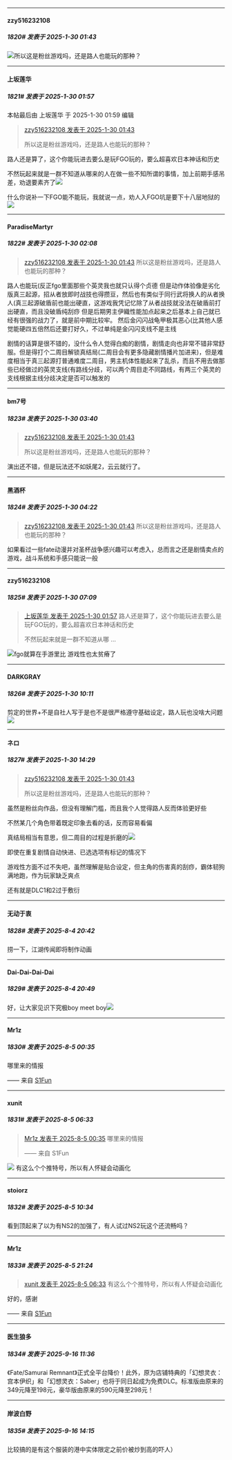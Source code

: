 ﻿
*****

####  zzy516232108  
##### 1820#       发表于 2025-1-30 01:43

<img src="https://static.saraba1st.com/image/smiley/face2017/006.png" referrerpolicy="no-referrer">所以这是粉丝游戏吗，还是路人也能玩的那种？


*****

####  上坂莲华  
##### 1821#       发表于 2025-1-30 01:57

 本帖最后由 上坂莲华 于 2025-1-30 01:59 编辑 
<blockquote><a href="httphttps://bbs.saraba1st.com/2b/forum.php?mod=redirect&amp;goto=findpost&amp;pid=67307417&amp;ptid=2112855" target="_blank">zzy516232108 发表于 2025-1-30 01:43</a>

所以这是粉丝游戏吗，还是路人也能玩的那种？</blockquote>
路人还是算了，这个你能玩进去要么是玩FGO玩的，要么超喜欢日本神话和历史

不然玩起来就是一群不知道从哪来的人在做一些不知所谓的事情，加上前期手感吊差，劝退要素齐了<img src="https://static.saraba1st.com/image/smiley/face2017/037.png" referrerpolicy="no-referrer">

什么你说补一下FGO能不能玩，我就说一点，劝人入FGO坑是要下十八层地狱的<img src="https://static.saraba1st.com/image/smiley/face2017/037.png" referrerpolicy="no-referrer">


*****

####  ParadiseMartyr  
##### 1822#       发表于 2025-1-30 02:08

<blockquote><a href="httphttps://bbs.saraba1st.com/2b/forum.php?mod=redirect&amp;goto=findpost&amp;pid=67307417&amp;ptid=2112855" target="_blank">zzy516232108 发表于 2025-1-30 01:43</a>
所以这是粉丝游戏吗，还是路人也能玩的那种？</blockquote>
路人也能玩(反正fgo里面那些个英灵我也就只认得个贞德
但是动作体验像是劣化版真三起源，招从者放即时战技也得攒豆，然后也有类似于同行武将换人的从者换人(真三起源破盾前也能出硬直，这游戏我凭记忆除了从者战技就没法在破盾前打出硬直，而且没破盾纯刮痧
但是后期男主伊織性能加点起来之后基本上自己就已经有很强的战力了，就是前中期比较牢。
然后金闪闪战龟甲极其恶心(比其他人感觉能硬四五倍然后还要打好久，不过单纯是金闪闪支线不是主线

剧情的话算是很不错的，没什么令人觉得白痴的剧情，剧情走向也非常不错非常舒服。但是得打个二周目解锁真结局(二周目会有更多隐藏剧情播片加进来)，但是难度相当于真三起源打普通难度二周目，男主机体性能起来了乱杀，而且不用去做那些已经做过的英灵支线(有路线分歧，可以两个周目走不同路线，有两三个英灵的支线根据主线分歧决定是否可以触发的


*****

####  bm7号  
##### 1823#       发表于 2025-1-30 03:40

<blockquote><a href="httphttps://bbs.saraba1st.com/2b/forum.php?mod=redirect&amp;goto=findpost&amp;pid=67307417&amp;ptid=2112855" target="_blank">zzy516232108 发表于 2025-1-30 01:43</a>

所以这是粉丝游戏吗，还是路人也能玩的那种？</blockquote>
演出还不错，但是玩法还不如妖尾2，云云就行了。


*****

####  黑酒杯  
##### 1824#       发表于 2025-1-30 04:22

<blockquote><a href="httphttps://bbs.saraba1st.com/2b/forum.php?mod=redirect&amp;goto=findpost&amp;pid=67307417&amp;ptid=2112855" target="_blank">zzy516232108 发表于 2025-1-30 01:43</a>
所以这是粉丝游戏吗，还是路人也能玩的那种？</blockquote>
如果看过一些fate动漫并对圣杯战争感兴趣可以考虑入，总而言之还是剧情卖点的游戏，战斗系统和手感只能说一般


*****

####  zzy516232108  
##### 1825#       发表于 2025-1-30 07:09

<blockquote><a href="httphttps://bbs.saraba1st.com/2b/forum.php?mod=redirect&amp;goto=findpost&amp;pid=67307438&amp;ptid=2112855" target="_blank">上坂莲华 发表于 2025-1-30 01:57</a>
路人还是算了，这个你能玩进去要么是玩FGO玩的，要么超喜欢日本神话和历史

不然玩起来就是一群不知道从哪 ...</blockquote>
<img src="https://static.saraba1st.com/image/smiley/face2017/068.png" referrerpolicy="no-referrer">fgo就算在手游里比 游戏性也太贫瘠了


*****

####  DARKGRAY  
##### 1826#       发表于 2025-1-30 10:11

剪定的世界+不是自社人写于是也不是很严格遵守基础设定，路人玩也没啥大问题<img src="https://static.saraba1st.com/image/smiley/face2017/067.png" referrerpolicy="no-referrer">


*****

####  ネロ  
##### 1827#       发表于 2025-1-30 14:29

<blockquote><a href="httphttps://bbs.saraba1st.com/2b/forum.php?mod=redirect&amp;goto=findpost&amp;pid=67307417&amp;ptid=2112855" target="_blank">zzy516232108 发表于 2025-1-30 01:43</a>

所以这是粉丝游戏吗，还是路人也能玩的那种？</blockquote>
虽然是粉丝向作品，但没有理解门槛，而且我个人觉得路人反而体验更好些

不然某几个角色带着既定印象去看的话，反而容易看偏

真结局相当有意思，但二周目的过程是折磨的<img src="https://static.saraba1st.com/image/smiley/face2017/254.png" referrerpolicy="no-referrer">

即使在重复剧情自动快进、已选选项有标记的情况下

游戏性方面不过不失吧，虽然理解是贴合设定，但主角的伤害真的刮痧，霸体韧狗满地跑，作为玩家缺乏爽点

还有就是DLC1和2过于敷衍

*****

####  无动于衷  
##### 1828#       发表于 2025-8-4 20:42

捞一下，江湖传闻即将制作动画


*****

####  Dai-Dai-Dai-Dai  
##### 1829#       发表于 2025-8-4 20:49

好，让大家见识下究极boy meet boy<img src="https://static.stage1st.com/image/smiley/face2017/067.png" referrerpolicy="no-referrer">


*****

####  Mr1z  
##### 1830#       发表于 2025-8-5 00:35

哪里来的情报

—— 来自 [S1Fun](https://s1fun.koalcat.com)


*****

####  xunit  
##### 1831#       发表于 2025-8-5 06:33

<blockquote><a href="httphttps://stage1st.com/2b/forum.php?mod=redirect&amp;goto=findpost&amp;pid=68216452&amp;ptid=2112855" target="_blank">Mr1z 发表于 2025-8-5 00:35</a>
哪里来的情报

—— 来自 S1Fun</blockquote>
<img src="https://p.sda1.dev/26/494ef7d6ef3e0c2bf61adb8439df4a77/image.jpg" referrerpolicy="no-referrer">
有这么个个推特号，所以有人怀疑会动画化


*****

####  stoiorz  
##### 1832#       发表于 2025-8-5 10:34

看到顶起来了以为有NS2的加强了，有人试过NS2玩这个还流畅吗？


*****

####  Mr1z  
##### 1833#       发表于 2025-8-5 21:24

<blockquote><a href="httphttps://stage1st.com/2b/forum.php?mod=redirect&amp;goto=findpost&amp;pid=68216737&amp;ptid=2112855" target="_blank">xunit 发表于 2025-8-5 06:33</a>
有这么个个推特号，所以有人怀疑会动画化</blockquote>
好的，感谢

—— 来自 [S1Fun](https://s1fun.koalcat.com)

*****

####  医生狼多  
##### 1834#       发表于 2025-9-16 11:36

《Fate/Samurai Remnant》正式全平台降价！此外，原为店铺特典的「幻想灵衣：宫本伊织」和「幻想灵衣：Saber」也将于同日起成为免费DLC。标准版由原来的349元降至198元，豪华版由原来的590元降至298元！ ​​​


*****

####  岸波白野  
##### 1835#       发表于 2025-9-16 14:15

比较搞的是有这个服装的港中实体限定之前价被炒到高的吓人）

